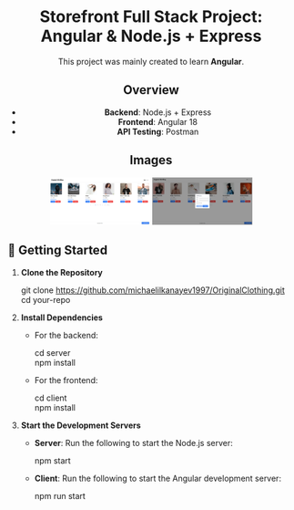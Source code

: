 <div align="center">

# Storefront Full Stack Project: Angular & Node.js + Express

This project was mainly created to learn **Angular**.

## Overview

- **Backend**: Node.js + Express
- **Frontend**: Angular 18
- **API Testing**: Postman

## Images

<img src="ReadMe_Images/image1.png" width="35%" height="30%" alt="screenshot1" />
<img src="ReadMe_Images/image2.png" width="35%" height="30%" alt="screenshot2" />

</div>

## 🚀 Getting Started

1. **Clone the Repository**

   git clone https://github.com/michaelilkanayev1997/OriginalClothing.git
   cd your-repo

2. **Install Dependencies**

   - For the backend:
     
     cd server  
     npm install

   - For the frontend:
     
     cd client  
     npm install

3. **Start the Development Servers**

   - **Server**: Run the following to start the Node.js server:
     
     npm start

   - **Client**: Run the following to start the Angular development server:
     
     npm run start
